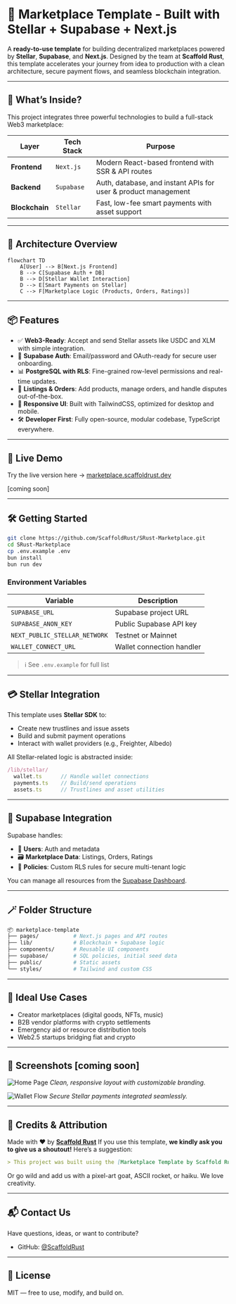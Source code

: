 
# 🛒 Marketplace Template - Built with Stellar + Supabase + Next.js

A **ready-to-use template** for building decentralized marketplaces powered by **Stellar**, **Supabase**, and **Next.js**. Designed by the team at **Scaffold Rust**, this template accelerates your journey from idea to production with a clean architecture, secure payment flows, and seamless blockchain integration.

---

## 🚀 What’s Inside?

This project integrates three powerful technologies to build a full-stack Web3 marketplace:

| Layer          | Tech Stack        | Purpose |
|----------------|-------------------|---------|
| **Frontend**   | `Next.js`         | Modern React-based frontend with SSR & API routes |
| **Backend**    | `Supabase`        | Auth, database, and instant APIs for user & product management |
| **Blockchain** | `Stellar`         | Fast, low-fee smart payments with asset support |

---

## 🧱 Architecture Overview

```mermaid
flowchart TD
    A[User] --> B[Next.js Frontend]
    B --> C[Supabase Auth + DB]
    B --> D[Stellar Wallet Interaction]
    D --> E[Smart Payments on Stellar]
    C --> F[Marketplace Logic (Products, Orders, Ratings)]
````

---

## 📦 Features

* ✅ **Web3-Ready**: Accept and send Stellar assets like USDC and XLM with simple integration.
* 🔐 **Supabase Auth**: Email/password and OAuth-ready for secure user onboarding.
* 📊 **PostgreSQL with RLS**: Fine-grained row-level permissions and real-time updates.
* 🧾 **Listings & Orders**: Add products, manage orders, and handle disputes out-of-the-box.
* 📱 **Responsive UI**: Built with TailwindCSS, optimized for desktop and mobile.
* 🛠️ **Developer First**: Fully open-source, modular codebase, TypeScript everywhere.

---

## 🧪 Live Demo

Try the live version here → [marketplace.scaffoldrust.dev](https://marketplace.scaffoldrust.dev)

[coming soon]

---

## 🛠️ Getting Started

```bash
git clone https://github.com/ScaffoldRust/SRust-Marketplace.git
cd SRust-Marketplace
cp .env.example .env
bun install
bun run dev
```

### Environment Variables

| Variable                      | Description               |
| ----------------------------- | ------------------------- |
| `SUPABASE_URL`                | Supabase project URL      |
| `SUPABASE_ANON_KEY`           | Public Supabase API key   |
| `NEXT_PUBLIC_STELLAR_NETWORK` | Testnet or Mainnet        |
| `WALLET_CONNECT_URL`          | Wallet connection handler |

> ℹ️ See `.env.example` for full list

---

## 💳 Stellar Integration

This template uses **Stellar SDK** to:

* Create new trustlines and issue assets
* Build and submit payment operations
* Interact with wallet providers (e.g., Freighter, Albedo)

All Stellar-related logic is abstracted inside:

```ts
/lib/stellar/
  wallet.ts      // Handle wallet connections
  payments.ts    // Build/send operations
  assets.ts      // Trustlines and asset utilities
```

---

## 🧰 Supabase Integration

Supabase handles:

* 👥 **Users**: Auth and metadata
* 🗃 **Marketplace Data**: Listings, Orders, Ratings
* 🔐 **Policies**: Custom RLS rules for secure multi-tenant logic

You can manage all resources from the [Supabase Dashboard](https://app.supabase.com).

---

## 🪄 Folder Structure

```bash
📦 marketplace-template
├── pages/           # Next.js pages and API routes
├── lib/             # Blockchain + Supabase logic
├── components/      # Reusable UI components
├── supabase/        # SQL policies, initial seed data
├── public/          # Static assets
└── styles/          # Tailwind and custom CSS
```

---

## 🎯 Ideal Use Cases

* Creator marketplaces (digital goods, NFTs, music)
* B2B vendor platforms with crypto settlements
* Emergency aid or resource distribution tools
* Web2.5 startups bridging fiat and crypto

---

## 📸 Screenshots [coming soon]

![Home Page](https://user-images.githubusercontent.com/123456/homepage-preview.png)
*Clean, responsive layout with customizable branding.*

![Wallet Flow](https://user-images.githubusercontent.com/123456/wallet-preview.png)
*Secure Stellar payments integrated seamlessly.*

---

## 🙌 Credits & Attribution

Made with ❤️ by [**Scaffold Rust**](https://scaffoldrust.dev)
If you use this template, **we kindly ask you to give us a shoutout!**
Here’s a suggestion:

```markdown
> This project was built using the [Marketplace Template by Scaffold Rust](https://github.com/scaffold-rust/stellar-marketplace-template) 🛠✨
```

Or go wild and add us with a pixel-art goat, ASCII rocket, or haiku. We love creativity.

---

## 📬 Contact Us

Have questions, ideas, or want to contribute?

* GitHub: [@ScaffoldRust](https://github.com/ScaffoldRust)

---

## 📝 License

MIT — free to use, modify, and build on.

